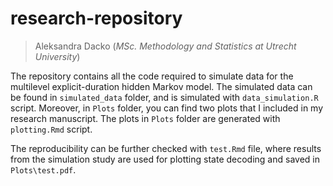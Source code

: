 # research-repository

> Aleksandra Dacko (*MSc. Methodology and Statistics at Utrecht University*)

The repository contains all the code required to simulate data for the multilevel explicit-duration hidden Markov model. The simulated data can be found in `simulated_data` folder, and is simulated with `data_simulation.R` script. Moreover, in `Plots` folder, you can find two plots that I included in my research manuscript. The plots in `Plots` folder are generated with `plotting.Rmd` script.

The reproducibility can be further checked with `test.Rmd` file, where results from the simulation study are used for plotting state decoding and saved in `Plots\test.pdf`.  
